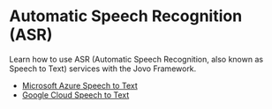 # Automatic Speech Recognition (ASR)

Learn how to use ASR (Automatic Speech Recognition, also known as Speech to Text) services with the Jovo Framework.

- [Microsoft Azure Speech to Text](./azure-asr.md './asr/microsoft-azure')
- [Google Cloud Speech to Text](./gcloud-asr.md './asr/google-cloud')

<!--[metadata]: {"description": "Learn how to use ASR (Automatic Speech Recognition, also known as Speech to Text) services with the Jovo Framework.",
"route": "asr" }-->
